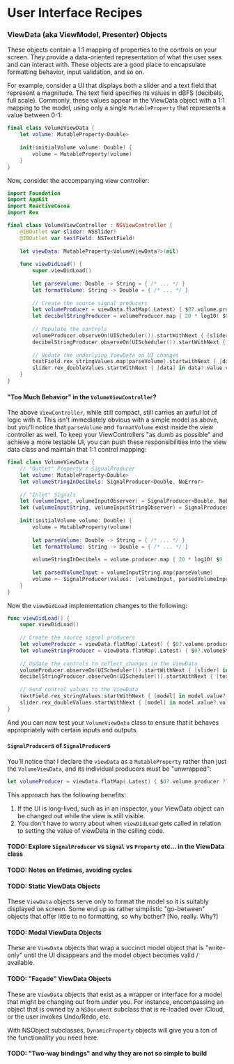 # User Interface Recipes

### ViewData (aka ViewModel, Presenter) Objects

These objects contain a 1:1 mapping of properties to the controls on your screen. They provide a data-oriented representation of what  the user sees and can interact with. These objects are a good place to encapsulate formatting behavior, input validation, and so on.

For example, consider a UI that displays both a slider and a text field that represent a magnitude. The text field specifies its values in dBFS (decibels, full scale). Commonly, these values appear in the ViewData object with a 1:1 mapping to the model, using only a single `MutableProperty` that represents a value between 0-1:

``` swift
final class VolumeViewData {
	let volume: MutableProperty<Double>
	
	init(initialVolume volume: Double) {
		volume = MutableProperty(volume)
	}
}
```

Now, consider the accompanying view controller:

``` swift
import Foundation
import AppKit
import ReactiveCocoa
import Rex

final class VolumeViewController : NSViewController {
	@IBOutlet var slider: NSSlider!
	@IBOutlet var textField: NSTextField!
	
	let viewData: MutableProperty<VolumeViewData?>(nil)
	
	func viewDidLoad() {
		super.viewDidLoad()
		
		let parseVolume: Double -> String = { /* ... */ }
		let formatVolume: String -> Double = { /* ... */ }
		
		// Create the source signal producers
		let volumeProducer = viewData.flatMap(.Latest) { $0?.volume.producer ?? .empty }
		let decibelStringProducer = volumeProducer.map { 20 * log10( $0 ) }.map(formatVolume)
		
		// Populate the controls
		volumeProducer.observeOn(UIScheduler()).startWithNext { [slider] in slider.value = $0 }
		decibelStringProducer.observeOn(UIScheduler()).startWithNext { [textField] in textField.stringValue = $0 }
		
		// Update the underlying ViewData on UI changes
		textField.rex_stringValues.map(parseVolume).startwithNext { [data] in data?.value.volume.value = $0 }
		slider.rex_doubleValues.startWithNext { [data] in data?.value.volume.value = $0 }
	}
}
```

#### "Too Much Behavior" in the `VolumeViewController`?

The above `ViewController`, while still compact, still carries an awful lot of logic with it. This isn't immediately obvious with a simple model as above, but you'll notice that `parseVolume` and `formatVolume` exist inside the view controller as well. To keep your ViewControllers "as dumb as possible" and achieve a more testable UI, you can push these responsibilities into the view data class and maintain that 1:1 control mapping:

``` swift
final class VolumeViewData {
	// "Outlet" Property / SignalProducer
	let volume: MutableProperty<Double>
	let volumeStringInDecibels: SignalProducer<Double, NoError>
	
	// "Inlet" Signals
	let (volumeInput, volumeInputObserver) = SignalProducer<Double, NoError>.pipe()
	let (volumeInputString, volumeInputStringObserver) = SignalProducer<String, NoError>.pipe()
	
	init(initialVolume volume: Double) {
		volume = MutableProperty(volume)
		
		let parseVolume: Double -> String = { /* ... */ }
		let formatVolume: String -> Double = { /* ... */ }
		
		volumeStringInDecibels = volume.producer.map { 20 * log10( $0 ) }.map(formatVolume)
		
		let parsedVolumeInput = volumeInputString.map(parseVolume)
		volume <~ SignalProducer(values: [volumeInput, parsedVolumeInput]).flatten(.Merge)
	}
}
```

Now the `viewDidLoad` implementation changes to the following:

``` swift
func viewDidLoad() {
	super.viewDidLoad()
	
	// Create the source signal producers
	let volumeProducer = viewData.flatMap(.Latest) { $0?.volume.producer ?? .empty }
	let volumeStringProducer = viewData.flatMap(.Latest) { $0?.volumeStringInDecibels ?? .empty }	
	
	// Update the controls to reflect changes in the ViewData
	volumeProducer.observeOn(UIScheduler()).startWithNext { [slider] in slider.value = $0 }
	decibelStringProducer.observeOn(UIScheduler()).startWithNext { [textField] in textField.stringValue = $0 }
	
	// Send control values to the ViewData
	textField.rex_stringValues.startWithNext { [model] in model.value?.volumeInputStringObserver.sendNext($0) }
	slider.rex_doubleValues.startWithNext { [model] in model.value?.volumeInputObserver.sendNext($0) }
}
```

And you can now test your `VolumeViewData` class to ensure that it behaves appropriately with certain inputs and outputs.

#### `SignalProducer`s of `SignalProducer`s

You'll notice that I declare the `viewData` as a `MutableProperty` rather than just the `VolumeViewData`, and its individual producers must be "unwrapped":

``` swift
let volumeProducer = viewData.flatMap(.Latest) { $0?.volume.producer ?? .empty }
```

This approach has the following benefits:

1. If the UI is long-lived, such as in an inspector, your ViewData object can be changed out while the view is still visible.
2. You don't have to worry about when `viewDidLoad` gets called in relation to setting the value of viewData in the calling code.

#### TODO: Explore `SignalProducer` vs `Signal` vs `Property` etc… in the ViewData class

#### TODO: Notes on lifetimes, avoiding cycles

#### TODO: Static ViewData Objects

These `ViewData` objects serve only to format the model so it is suitably displayed on screen. Some end up as rather simplistic "go-between" objects that offer little to no formatting, so why bother? [No, really. Why?]

#### TODO: Modal ViewData Objects

These are `ViewData` objects that wrap a succinct model object that is "write-only" until the UI disappears and the model object becomes valid / available.

#### TODO: "Façade" ViewData Objects

These are `ViewData` objects that exist as a wrapper or interface for a model that might be changing out from under you. For instance, encompassing an object that is owned by a `NSDocument` subclass that is re-loaded over iCloud, or the user invokes Undo/Redo, etc.

With NSObject subclasses, `DynamicProperty` objects will give you a ton of the functionality you need here.

#### TODO: "Two-way bindings" and why they are not so simple to build

